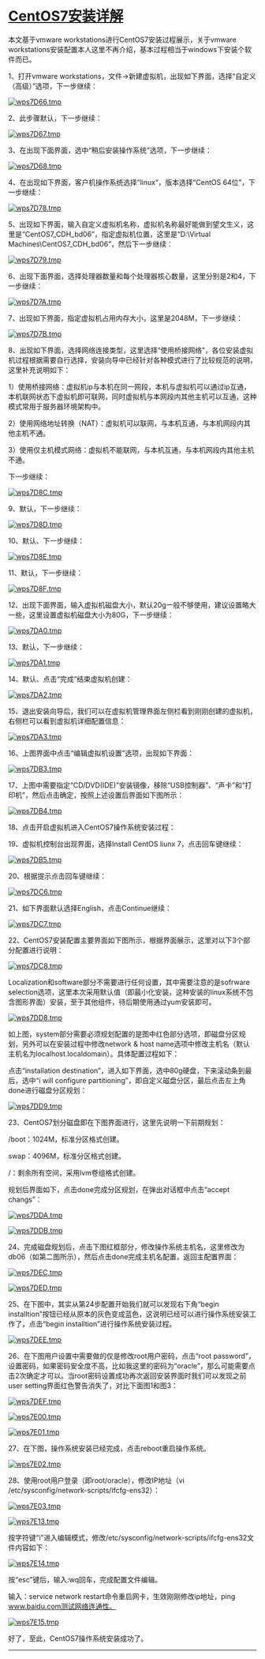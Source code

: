 # [CentOS7安装详解](https://www.cnblogs.com/wcwen1990/p/7630545.html)

本文基于vmware workstations进行CentOS7安装过程展示，关于vmware workstations安装配置本人这里不再介绍，基本过程相当于windows下安装个软件而已。

1、打开vmware workstations，文件->新建虚拟机，出现如下界面，选择“自定义（高级）”选项，下一步继续：

[![wps7D66.tmp](https://images2017.cnblogs.com/blog/669905/201710/669905-20171006071737818-372983880.jpg)](http://images2017.cnblogs.com/blog/669905/201710/669905-20171006071736802-1906225668.jpg)

2、此步骤默认，下一步继续：

[![wps7D67.tmp](https://images2017.cnblogs.com/blog/669905/201710/669905-20171006071739833-72059645.jpg)](http://images2017.cnblogs.com/blog/669905/201710/669905-20171006071738818-1553699584.jpg)

3、在出现下面界面，选中“稍后安装操作系统”选项，下一步继续：

[![wps7D68.tmp](https://images2017.cnblogs.com/blog/669905/201710/669905-20171006071741927-1547834409.jpg)](http://images2017.cnblogs.com/blog/669905/201710/669905-20171006071740880-1902912328.jpg)

4、在出现如下界面，客户机操作系统选择“linux”，版本选择“CentOS 64位”，下一步继续：

[![wps7D78.tmp](https://images2017.cnblogs.com/blog/669905/201710/669905-20171006071743896-688396999.jpg)](http://images2017.cnblogs.com/blog/669905/201710/669905-20171006071742943-1597915319.jpg)

5、出现如下界面，输入自定义虚拟机名称，虚拟机名称最好能做到望文生义，这里是“CentOS7_CDH_bd06”，指定虚拟机位置，这里是“D:\Virtual Machines\CentOS7_CDH_bd06”，然后下一步继续：

[![wps7D79.tmp](https://images2017.cnblogs.com/blog/669905/201710/669905-20171006071745740-1381909701.jpg)](http://images2017.cnblogs.com/blog/669905/201710/669905-20171006071744818-819040062.jpg)

6、出现下面界面，选择处理器数量和每个处理器核心数量，这里分别是2和4，下一步继续：

[![wps7D7A.tmp](https://images2017.cnblogs.com/blog/669905/201710/669905-20171006071747474-735520918.jpg)](http://images2017.cnblogs.com/blog/669905/201710/669905-20171006071746646-1542985113.jpg)

7、出现如下界面，指定虚拟机占用内存大小，这里是2048M，下一步继续：

[![wps7D7B.tmp](https://images2017.cnblogs.com/blog/669905/201710/669905-20171006071749443-1312168864.jpg)](http://images2017.cnblogs.com/blog/669905/201710/669905-20171006071748505-2122025636.jpg)

8、出现如下界面，选择网络连接类型，这里选择“使用桥接网络”，各位安装虚拟机过程根据需要自行选择，安装向导中已经针对各种模式进行了比较规范的说明，这里补充说明如下：

1）使用桥接网络：虚拟机ip与本机在同一网段，本机与虚拟机可以通过ip互通，本机联网状态下虚拟机即可联网，同时虚拟机与本网段内其他主机可以互通，这种模式常用于服务器环境架构中。

2）使用网络地址转换（NAT）：虚拟机可以联网，与本机互通，与本机网段内其他主机不通。

3）使用仅主机模式网络：虚拟机不能联网，与本机互通，与本机网段内其他主机不通。

下一步继续：

[![wps7D8C.tmp](https://images2017.cnblogs.com/blog/669905/201710/669905-20171006071751490-236348975.jpg)](http://images2017.cnblogs.com/blog/669905/201710/669905-20171006071750458-129155751.jpg)

9、默认，下一步继续：

[![wps7D8D.tmp](https://images2017.cnblogs.com/blog/669905/201710/669905-20171006071753380-442859115.jpg)](http://images2017.cnblogs.com/blog/669905/201710/669905-20171006071752380-1289806342.jpg)

10、默认、下一步继续：

[![wps7D8E.tmp](https://images2017.cnblogs.com/blog/669905/201710/669905-20171006071754927-1164418288.jpg)](http://images2017.cnblogs.com/blog/669905/201710/669905-20171006071753958-2109425562.jpg)

11、默认，下一步继续：

[![wps7D8F.tmp](https://images2017.cnblogs.com/blog/669905/201710/669905-20171006071757208-1412437905.jpg)](http://images2017.cnblogs.com/blog/669905/201710/669905-20171006071756130-183445493.jpg)

12、出现下面界面，输入虚拟机磁盘大小，默认20g一般不够使用，建议设置略大一些，这里设置虚拟机磁盘大小为80G，下一步继续：

[![wps7DA0.tmp](https://images2017.cnblogs.com/blog/669905/201710/669905-20171006071759958-918371762.jpg)](http://images2017.cnblogs.com/blog/669905/201710/669905-20171006071758380-1586259999.jpg)

13、默认，下一步继续：

[![wps7DA1.tmp](https://images2017.cnblogs.com/blog/669905/201710/669905-20171006071801802-630743786.jpg)](http://images2017.cnblogs.com/blog/669905/201710/669905-20171006071800849-1024142249.jpg)

14、默认、点击“完成”结束虚拟机创建：

[![wps7DA2.tmp](https://images2017.cnblogs.com/blog/669905/201710/669905-20171006071804052-1347787670.jpg)](http://images2017.cnblogs.com/blog/669905/201710/669905-20171006071802771-27592816.jpg)

15、退出安装向导后，我们可以在虚拟机管理界面左侧栏看到刚刚创建的虚拟机，右侧栏可以看到虚拟机详细配置信息：

[![wps7DA3.tmp](https://images2017.cnblogs.com/blog/669905/201710/669905-20171006071805802-1910943490.jpg)](http://images2017.cnblogs.com/blog/669905/201710/669905-20171006071804865-524162098.jpg)

16、上图界面中点击“编辑虚拟机设置”选项，出现如下界面：

[![wps7DB3.tmp](https://images2017.cnblogs.com/blog/669905/201710/669905-20171006071808911-1235897852.jpg)](http://images2017.cnblogs.com/blog/669905/201710/669905-20171006071807161-504120480.jpg)

17、上图中需要指定“CD/DVD(IDE)”安装镜像，移除“USB控制器”、“声卡”和“打印机”，然后点击确定，按照上述设置后界面如下图所示：

[![wps7DB4.tmp](https://images2017.cnblogs.com/blog/669905/201710/669905-20171006071810740-658854816.jpg)](http://images2017.cnblogs.com/blog/669905/201710/669905-20171006071809896-1311546118.jpg)

18、点击开启虚拟机进入CentOS7操作系统安装过程：

19、虚拟机控制台出现界面，选择Install CentOS liunx 7，点击回车键继续：

[![wps7DB5.tmp](https://images2017.cnblogs.com/blog/669905/201710/669905-20171006071811599-1737746260.jpg)](http://images2017.cnblogs.com/blog/669905/201710/669905-20171006071811161-1876776252.jpg)

20、根据提示点击回车键继续：

[![wps7DC6.tmp](https://images2017.cnblogs.com/blog/669905/201710/669905-20171006071812224-484202586.jpg)](http://images2017.cnblogs.com/blog/669905/201710/669905-20171006071811943-317391416.jpg)

21、如下界面默认选择English，点击Continue继续：

[![wps7DC7.tmp](https://images2017.cnblogs.com/blog/669905/201710/669905-20171006071814396-331925083.jpg)](http://images2017.cnblogs.com/blog/669905/201710/669905-20171006071813365-1344875987.jpg)

22、CentOS7安装配置主要界面如下图所示，根据界面展示，这里对以下3个部分配置进行说明：

[![wps7DC8.tmp](https://images2017.cnblogs.com/blog/669905/201710/669905-20171006071815958-1270128155.jpg)](http://images2017.cnblogs.com/blog/669905/201710/669905-20171006071815068-1064354835.jpg)

Localization和software部分不需要进行任何设置，其中需要注意的是sofrware selection选项，这里本次采用默认值（即最小化安装，这种安装的linux系统不包含图形界面）安装，至于其他组件，待后期使用通过yum安装即可。

[![wps7DD8.tmp](https://images2017.cnblogs.com/blog/669905/201710/669905-20171006071817833-1571126874.jpg)](http://images2017.cnblogs.com/blog/669905/201710/669905-20171006071816958-1229131599.jpg)

如上图，system部分需要必须规划配置的是图中红色部分选项，即磁盘分区规划，另外可以在安装过程中修改network & host name选项中修改主机名（默认主机名为localhost.localdomain）。具体配置过程如下：

点击“installation destination”，进入如下界面，选中80g硬盘，下来滚动条到最后，选中“i will configure partitioning”，即自定义磁盘分区，最后点击左上角done进行磁盘分区规划：

[![wps7DD9.tmp](https://images2017.cnblogs.com/blog/669905/201710/669905-20171006071819990-2131929440.jpg)](http://images2017.cnblogs.com/blog/669905/201710/669905-20171006071818958-819488798.jpg)

23、CentOS7划分磁盘即在下图界面进行，这里先说明一下前期规划：

/boot：1024M，标准分区格式创建。

swap：4096M，标准分区格式创建。

/：剩余所有空间，采用lvm卷组格式创建。

规划后界面如下，点击done完成分区规划，在弹出对话框中点击“accept changs”：

[![wps7DDA.tmp](https://images2017.cnblogs.com/blog/669905/201710/669905-20171006071822099-1174518184.jpg)](http://images2017.cnblogs.com/blog/669905/201710/669905-20171006071821083-404771004.jpg)

[![wps7DDB.tmp](https://images2017.cnblogs.com/blog/669905/201710/669905-20171006071824380-203767532.jpg)](http://images2017.cnblogs.com/blog/669905/201710/669905-20171006071823271-461474199.jpg)

24、完成磁盘规划后，点击下图红框部分，修改操作系统主机名，这里修改为db06（如第二图所示），然后点击done完成主机名配置，返回主配置界面：

[![wps7DEC.tmp](https://images2017.cnblogs.com/blog/669905/201710/669905-20171006071826302-1752373087.jpg)](http://images2017.cnblogs.com/blog/669905/201710/669905-20171006071825552-285207268.jpg)

[![wps7DED.tmp](https://images2017.cnblogs.com/blog/669905/201710/669905-20171006071828115-186809784.jpg)](http://images2017.cnblogs.com/blog/669905/201710/669905-20171006071827286-533589872.jpg)

25、在下图中，其实从第24步配置开始我们就可以发现右下角“begin installtion”按钮已经从原本的灰色变成蓝色，这说明已经可以进行操作系统安装工作了，点击“begin installtion”进行操作系统安装过程。

[![wps7DEE.tmp](https://images2017.cnblogs.com/blog/669905/201710/669905-20171006071830130-184608162.jpg)](http://images2017.cnblogs.com/blog/669905/201710/669905-20171006071829130-1467864820.jpg)

26、在下图用户设置中需要做的仅是修改root用户密码，点击“root password”，设置密码，如果密码安全度不高，比如我这里的密码为“oracle”，那么可能需要点击2次确定才可以。当root密码设置成功再次返回安装界面时我们可以发现之前user setting界面红色警告消失了，对比下面图1和图3：

[![wps7DEF.tmp](https://images2017.cnblogs.com/blog/669905/201710/669905-20171006071832411-402376230.jpg)](http://images2017.cnblogs.com/blog/669905/201710/669905-20171006071831380-1984967087.jpg)

[![wps7E00.tmp](https://images2017.cnblogs.com/blog/669905/201710/669905-20171006071834536-1629166918.jpg)](http://images2017.cnblogs.com/blog/669905/201710/669905-20171006071833411-109628928.jpg)

[![wps7E01.tmp](https://images2017.cnblogs.com/blog/669905/201710/669905-20171006071836943-94074526.jpg)](http://images2017.cnblogs.com/blog/669905/201710/669905-20171006071835583-251932656.jpg)

27、在下图，操作系统安装已经完成，点击reboot重启操作系统。

[![wps7E02.tmp](https://images2017.cnblogs.com/blog/669905/201710/669905-20171006071838958-2097659848.jpg)](http://images2017.cnblogs.com/blog/669905/201710/669905-20171006071837974-1254981571.jpg)

28、使用root用户登录（即root/oracle），修改IP地址（vi /etc/sysconfig/network-scripts/ifcfg-ens32）：

[![wps7E03.tmp](https://images2017.cnblogs.com/blog/669905/201710/669905-20171006071839974-287939019.jpg)](http://images2017.cnblogs.com/blog/669905/201710/669905-20171006071839661-1313673276.jpg)

[![wps7E13.tmp](https://images2017.cnblogs.com/blog/669905/201710/669905-20171006071841083-1142062348.jpg)](http://images2017.cnblogs.com/blog/669905/201710/669905-20171006071840740-1083731854.jpg)

按字符键“i”进入编辑模式，修改/etc/sysconfig/network-scripts/ifcfg-ens32文件内容如下：

[![wps7E14.tmp](https://images2017.cnblogs.com/blog/669905/201710/669905-20171006071842990-502092640.jpg)](http://images2017.cnblogs.com/blog/669905/201710/669905-20171006071842146-723365803.jpg)

按“esc”键后，输入:wq回车，完成配置文件编辑。

输入：service network restart命令重启网卡，生效刚刚修改ip地址，ping www.baidu.com测试网络连通性。

[![wps7E15.tmp](https://images2017.cnblogs.com/blog/669905/201710/669905-20171006071845193-207653875.jpg)](http://images2017.cnblogs.com/blog/669905/201710/669905-20171006071844177-147853264.jpg)

好了，至此，CentOS7操作系统安装成功了。

 

************************************************************